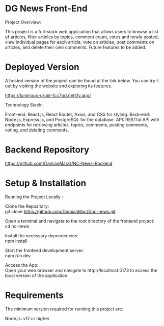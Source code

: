 # DG News Front-End

Project Overview:

This project is a full-stack web application that allows users to browse a list of articles, filter articles by topics, comment count, votes and newly posted, view individual pages for each article, vote on articles, post comments on articles, and delete their own comments. Future features to be added.


# Deployed Version

A hosted version of the project can be found at the link below. 
You can try it out by visiting the website and exploring its features.

https://luminous-druid-1cc7bd.netlify.app/


Technology Stack:

Front-end: React.js, React Router, Axios, and CSS for styling.
Back-end: Node.js, Express.js, and PostgreSQL for the database.
API: RESTful API with endpoints for retrieving articles, topics, comments, posting comments, voting, and deleting comments.


# Backend Repository

https://github.com/DamianMacG/NC-News-Backend


# Setup & Installation

Running the Project Locally - 

Clone the Repository:      
git clone https://github.com/DamianMacG/nc-news.git

Open a terminal and navigate to the root directory of the frontend project:         
cd nc-news

Install the necessary dependencies:            
npm install

Start the frontend development server:          
npm run dev

Access the App:           
Open your web browser and navigate to http://localhost:5173 to access the local version of the application.


# Requirements 

The minimum version required for running this project are:

Node.js: v12 or higher

